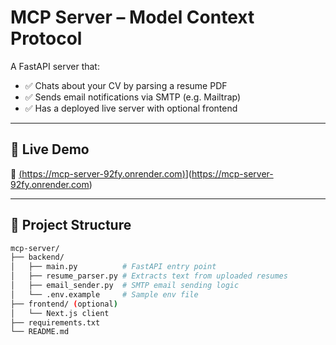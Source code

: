 # MCP Server – Model Context Protocol

A FastAPI server that:

- ✅ Chats about your CV by parsing a resume PDF
- ✅ Sends email notifications via SMTP (e.g. Mailtrap)
- ✅ Has a deployed live server with optional frontend

---

## 🚀 Live Demo

🔗 [(https://mcp-server-92fy.onrender.com)](https://your-live-deployment-link.com)](https://mcp-server-92fy.onrender.com)

---

## 📁 Project Structure

```bash
mcp-server/
├── backend/
│   ├── main.py          # FastAPI entry point
│   ├── resume_parser.py # Extracts text from uploaded resumes
│   ├── email_sender.py  # SMTP email sending logic
│   └── .env.example     # Sample env file
├── frontend/ (optional)
│   └── Next.js client
├── requirements.txt
└── README.md
```
